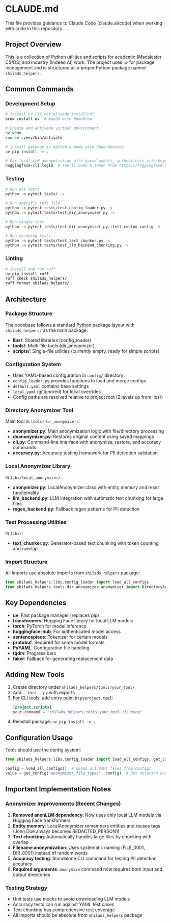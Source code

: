 # CLAUDE.md

This file provides guidance to Claude Code (claude.ai/code) when working with code in this repository.

## Project Overview

This is a collection of Python utilities and scripts for academic (Macalester CS/DS) and industry (Indeed AI) work. The project uses `uv` for package management and is structured as a proper Python package named `shilads_helpers`.

## Common Commands

### Development Setup
```bash
# Install uv (if not already installed)
brew install uv  # macOS with Homebrew

# Create and activate virtual environment
uv venv
source .venv/bin/activate

# Install package in editable mode with dependencies
uv pip install -e .

# For local LLM anonymization with gated models, authenticate with Hugging Face
huggingface-cli login  # You'll need a token from https://huggingface.co/settings/tokens
```

### Testing
```bash
# Run all tests
python -m pytest tests/ -v

# Run specific test file
python -m pytest tests/test_config_loader.py -v
python -m pytest tests/test_dir_anonymizer.py -v

# Run single test
python -m pytest tests/test_dir_anonymizer.py::test_custom_config -v

# Run chunking tests
python -m pytest tests/test_text_chunker.py -v
python -m pytest tests/test_llm_backend_chunking.py -v
```

### Linting
```bash
# Install and run ruff
uv pip install ruff
ruff check shilads_helpers/
ruff format shilads_helpers/
```

## Architecture

### Package Structure
The codebase follows a standard Python package layout with `shilads_helpers/` as the main package:
- **libs/**: Shared libraries (config_loader)
- **tools/**: Multi-file tools (dir_anonymizer)
- **scripts/**: Single-file utilities (currently empty, ready for simple scripts)

### Configuration System
- Uses YAML-based configuration in `config/` directory
- `config_loader.py` provides functions to load and merge configs
- `default.yaml` contains base settings
- `local.yaml` (gitignored) for local overrides
- Config paths are resolved relative to project root (2 levels up from libs/)

### Directory Anonymizer Tool
Main tool in `tools/dir_anonymizer/`:
- **anonymizer.py**: Main anonymization logic with file/directory processing
- **deanonymizer.py**: Restores original content using saved mappings
- **cli.py**: Command-line interface with anonymize, restore, and accuracy commands
- **accuracy.py**: Accuracy testing framework for PII detection validation

### Local Anonymizer Library
In `libs/local_anonymizer/`:
- **anonymizer.py**: LocalAnonymizer class with entity memory and reset functionality
- **llm_backend.py**: LLM integration with automatic text chunking for large files
- **regex_backend.py**: Fallback regex patterns for PII detection

### Text Processing Utilities
In `libs/`:
- **text_chunker.py**: Generator-based text chunking with token counting and overlap

### Import Structure
All imports use absolute imports from `shilads_helpers` package:
```python
from shilads_helpers.libs.config_loader import load_all_configs
from shilads_helpers.tools.dir_anonymizer.anonymizer import DirectoryAnonymizer
```

## Key Dependencies
- **uv**: Fast package manager (replaces pip)
- **transformers**: Hugging Face library for local LLM models
- **torch**: PyTorch for model inference
- **huggingface-hub**: For authenticated model access
- **sentencepiece**: Tokenizer for certain models
- **protobuf**: Required for some model formats
- **PyYAML**: Configuration file handling
- **tqdm**: Progress bars
- **faker**: Fallback for generating replacement data

## Adding New Tools

1. Create directory under `shilads_helpers/tools/your_tool/`
2. Add `__init__.py` with exports
3. For CLI tools, add entry point in `pyproject.toml`:
   ```toml
   [project.scripts]
   your-command = "shilads_helpers.tools.your_tool.cli:main"
   ```
4. Reinstall package: `uv pip install -e .`

## Configuration Usage
Tools should use the config system:
```python
from shilads_helpers.libs.config_loader import load_all_configs, get_config

config = load_all_configs()  # Loads all YAML files from config/
value = get_config("anonymizer.file_types", config)  # Dot notation access
```

## Important Implementation Notes

### Anonymizer Improvements (Recent Changes)
1. **Removed anonLLM dependency**: Now uses only local LLM models via Hugging Face transformers
2. **Entity memory**: LocalAnonymizer remembers entities and reuses tags (John Doe always becomes REDACTED_PERSON1)
3. **Text chunking**: Automatically handles large files by chunking with overlap
4. **Filename anonymization**: Uses systematic naming (FILE_0001, DIR_0001) instead of random words
5. **Accuracy testing**: Standalone CLI command for testing PII detection accuracy
6. **Required arguments**: `anonymize` command now requires both input and output directories

### Testing Strategy
- Unit tests use mocks to avoid downloading LLM models
- Accuracy tests can run against YAML test cases
- Text chunking has comprehensive test coverage
- All imports should be absolute from `shilads_helpers` package